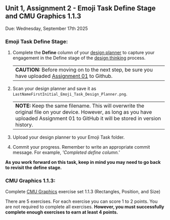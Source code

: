 ## Unit 1, Assignment 2 - Emoji Task Define Stage and CMU Graphics 1.1.3
Due: Wednesday, September 17th 2025

### Emoji Task Define Stage:
1. Complete the **Define** column of your [design planner](https://github.com/MrJSwotinsky/AP_Computer_Science_Principles_2025_2026/blob/main/Resources/Design%20Planner.pdf) to capture your engagement in the Define stage of the [design thinking](https://github.com/MrJSwotinsky/AP_Computer_Science_Principles_2025_2026/blob/main/Resources/Design%20Thinking.pdf) process.<br>
   <table>
      <tr>
         <td>
            <b>CAUTION:</b> Before moving on to the next step, be sure you have uploaded <a href = https://github.com/MrJSwotinsky/AP_Computer_Science_Principles_2025_2026/blob/main/Unit_1_Intro_to_CMU_Graphics/Assignments/Assignment_01_Emoji_Task_Empathize_Stage.md>Assignment 01</a> to Github.<br>
         </td>
      </tr>
   </table>

2. Scan your design planner and save it as `LastNameFirstInitial_Emoji_Task_Design_Planner.png`.<br>
   <table>
      <tr>
         <td>
            <b>NOTE:</b> Keep the same filename.  This will overwrite the original file on your device.  However, as long as you have uploaded Assignment 01 to GitHub it will be stored in version history.
         </td>
      </tr>
   </table>

3. Upload your design planner to your Emoji Task folder.
4. Commit your progress.  Remember to write an appropriate commit message.  For example, *'Completed define column.'*

**As you work forward on this task, keep in mind you may need to go back to revisit the define stage.**

### CMU Graphics 1.1.3:
Complete [CMU Graphics](https://academy.cs.cmu.edu/) exercise set 1.1.3 (Rectangles, Position, and Size)

There are 5 exercises.  For each exercise you can score 1 to 2 points.  You are not required to complete all exercises.  **However, you must successfully complete enough exercises to earn at least 4 points.**

    
